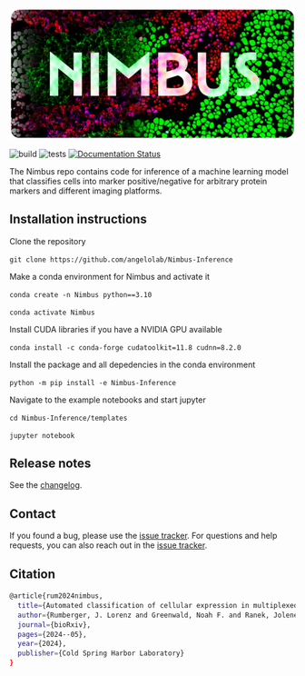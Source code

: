 <p align="center">
<img src="https://github.com/angelolab/Nimbus-Inference/blob/main/assets/nimbus_logo.png">
</p>

![build](https://github.com/angelolab/Nimbus-Inference/actions/workflows/build.yaml/badge.svg)
![tests](https://github.com/angelolab/Nimbus-Inference/actions/workflows/test.yaml/badge.svg)
[![Documentation Status](https://readthedocs.org/projects/nimbus-inference/badge/?version=latest)](https://nimbus-inference.readthedocs.io/en/latest/?badge=latest)


The Nimbus repo contains code for inference of a machine learning model that classifies cells into marker positive/negative for arbitrary protein markers and different imaging platforms.

## Installation instructions

Clone the repository

`git clone https://github.com/angelolab/Nimbus-Inference`


Make a conda environment for Nimbus and activate it

`conda create -n Nimbus python==3.10`

`conda activate Nimbus`

Install CUDA libraries if you have a NVIDIA GPU available 

`conda install -c conda-forge cudatoolkit=11.8 cudnn=8.2.0`

Install the package and all depedencies in the conda environment

`python -m pip install -e Nimbus-Inference`


Navigate to the example notebooks and start jupyter

`cd Nimbus-Inference/templates`

`jupyter notebook`


## Release notes

See the [changelog][changelog].

## Contact

If you found a bug, please use the [issue tracker][issue-tracker].
For questions and help requests, you can also reach out in the [issue tracker][issue-tracker].

## Citation

```bash
@article{rum2024nimbus,
  title={Automated classification of cellular expression in multiplexed imaging data with Nimbus},
  author={Rumberger, J. Lorenz and Greenwald, Noah F. and Ranek, Jolene S. and Boonrat, Potchara and Walker, Cameron and Franzen, Jannik and Varra, Sricharan Reddy and Kong, Alex and Sowers, Cameron and Liu, Candace C. and Averbukh, Inna and Piyadasa, Hadeesha and Vanguri, Rami and Nederlof, Iris and Wang, Xuefei Julie and Van Valen, David and Kok, Marleen and Hollman, Travis J. and Kainmueller, Dagmar and Angelo, Michael},
  journal={bioRxiv},
  pages={2024--05},
  year={2024},
  publisher={Cold Spring Harbor Laboratory}
}
```
[issue-tracker]: https://github.com/angelolab/Nimbus-Inference/issues
[changelog]: https://Nimbus-Inference.readthedocs.io/latest/changelog.html
[link-docs]: https://Nimbus-Inference.readthedocs.io
[link-api]: https://Nimbus-Inference.readthedocs.io/latest/api.html
